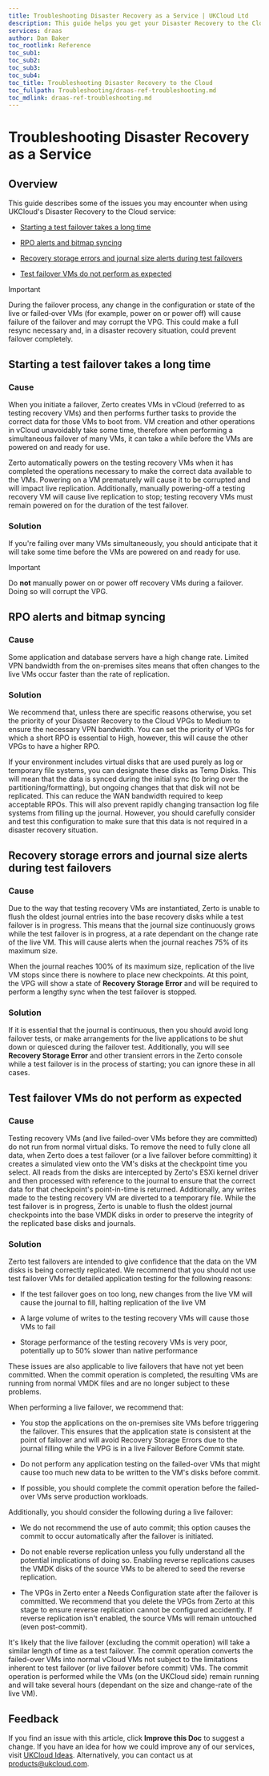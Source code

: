 ```yaml
---
title: Troubleshooting Disaster Recovery as a Service | UKCloud Ltd
description: This guide helps you get your Disaster Recovery to the Cloud service (powered by Zerto) up and running
services: draas
author: Dan Baker
toc_rootlink: Reference
toc_sub1: 
toc_sub2:
toc_sub3:
toc_sub4:
toc_title: Troubleshooting Disaster Recovery to the Cloud
toc_fullpath: Troubleshooting/draas-ref-troubleshooting.md
toc_mdlink: draas-ref-troubleshooting.md
---
```


# Troubleshooting Disaster Recovery as a Service

## Overview

This guide describes some of the issues you may encounter when using UKCloud's Disaster Recovery to the Cloud service:

- [Starting a test failover takes a long time](#starting-a-test-failover-takes-a-long-time)

- [RPO alerts and bitmap syncing](#rpo-alerts-and-bitmap-syncing)

- [Recovery storage errors and journal size alerts during test failovers](#recovery-storage-errors-and-journal-size-alerts-during-test-failovers)

- [Test failover VMs do not perform as expected](#test-failover-vms-do-not-perform-as-expected)

> [!IMPORTANT]
> During the failover process, any change in the configuration or state of the live or failed‑over VMs (for example, power on or power off) will cause failure of the failover and may corrupt the VPG. This could make a full resync necessary and, in a disaster recovery situation, could prevent failover completely.

## Starting a test failover takes a long time

### Cause

When you initiate a failover, Zerto creates VMs in vCloud (referred to as testing recovery VMs) and then performs further tasks to provide the correct data for those VMs to boot from. VM creation and other operations in vCloud unavoidably take some time, therefore when performing a simultaneous failover of many VMs, it can take a while before the VMs are powered on and ready for use.

Zerto automatically powers on the testing recovery VMs when it has completed the operations necessary to make the correct data available to the VMs. Powering on a VM prematurely will cause it to be corrupted and will impact live replication. Additionally, manually powering-off a testing recovery VM will cause live replication to stop; testing recovery VMs must remain powered on for the duration of the test failover.

### Solution

If you're failing over many VMs simultaneously, you should anticipate that it will take some time before the VMs are powered on and ready for use.

> [!IMPORTANT]
> Do **not** manually power on or power off recovery VMs during a failover. Doing so will corrupt the VPG.

## RPO alerts and bitmap syncing

### Cause

Some application and database servers have a high change rate. Limited VPN bandwidth from the on-premises sites means that often changes to the live VMs occur faster than the rate of replication.

### Solution

We recommend that, unless there are specific reasons otherwise, you set the priority of your Disaster Recovery to the Cloud VPGs to Medium to ensure the necessary VPN bandwidth. You can set the priority of VPGs for which a short RPO is essential to High, however, this will cause the other VPGs to have a higher RPO.

If your environment includes virtual disks that are used purely as log or temporary file systems, you can designate these disks as Temp Disks. This will mean that the data is synced during the initial sync (to bring over the partitioning/formatting), but ongoing changes that that disk will not be replicated. This can reduce the WAN bandwidth required to keep acceptable RPOs. This will also prevent rapidly changing transaction log file systems from filling up the journal. However, you should carefully consider and test this configuration to make sure that this data is not required in a disaster recovery situation.

## Recovery storage errors and journal size alerts during test failovers

### Cause

Due to the way that testing recovery VMs are instantiated, Zerto is unable to flush the oldest journal entries into the base recovery disks while a test failover is in progress. This means that the journal size continuously grows while the test failover is in progress, at a rate dependant on the change rate of the live VM. This will cause alerts when the journal reaches 75% of its maximum size.

When the journal reaches 100% of its maximum size, replication of the live VM stops since there is nowhere to place new checkpoints. At this point, the VPG will show a state of **Recovery Storage Error** and will be required to perform a lengthy sync when the test failover is stopped.

### Solution

If it is essential that the journal is continuous, then you should avoid long failover tests, or make arrangements for the live applications to be shut down or quiesced during the failover test. Additionally, you will see **Recovery Storage Error** and other transient errors in the Zerto console while a test failover is in the process of starting; you can ignore these in all cases.

## Test failover VMs do not perform as expected

### Cause

Testing recovery VMs (and live failed-over VMs before they are committed) do not run from normal virtual disks. To remove the need to fully clone all data, when Zerto does a test failover (or a live failover before committing) it creates a simulated view onto the VM's disks at the checkpoint time you select. All reads from the disks are intercepted by Zerto's ESXi kernel driver and then processed with reference to the journal to ensure that the correct data for that checkpoint's point-in-time is returned. Additionally, any writes made to the testing recovery VM are diverted to a temporary file. While the test failover is in progress, Zerto is unable to flush the oldest journal checkpoints into the base VMDK disks in order to preserve the integrity of the replicated base disks and journals.

### Solution

Zerto test failovers are intended to give confidence that the data on the VM disks is being correctly replicated. We recommend that you should not use test failover VMs for detailed application testing for the following reasons:

- If the test failover goes on too long, new changes from the live VM will cause the journal to fill, halting replication of the live VM 

- A large volume of writes to the testing recovery VMs will cause those VMs to fail

- Storage performance of the testing recovery VMs is very poor, potentially up to 50% slower than native performance

These issues are also applicable to live failovers that have not yet been committed. When the commit operation is completed, the resulting VMs are running from normal VMDK files and are no longer subject to these problems.

When performing a live failover, we recommend that:

- You stop the applications on the on-premises site VMs before triggering the failover. This ensures that the application state is consistent at the point of failover and will avoid Recovery Storage Errors due to the journal filling while the VPG is in a live Failover Before Commit state.

- Do not perform any application testing on the failed-over VMs that might cause too much new data to be written to the VM's disks before commit.

- If possible, you should complete the commit operation before the failed-over VMs serve production workloads.

Additionally, you should consider the following during a live failover:

- We do not recommend the use of auto commit; this option causes the commit to occur automatically after the failover is initiated.

- Do not enable reverse replication unless you fully understand all the potential implications of doing so. Enabling reverse replications causes the VMDK disks of the source VMs to be altered to seed the reverse replication.

- The VPGs in Zerto enter a Needs Configuration state after the failover is committed. We recommend that you delete the VPGs from Zerto at this stage to ensure reverse replication cannot be configured accidently. If reverse replication isn't enabled, the source VMs will remain untouched (even post-commit).

It's likely that the live failover (excluding the commit operation) will take a similar length of time as a test failover. The commit operation converts the failed-over VMs into normal vCloud VMs not subject to the limitations inherent to test failover (or live failover before commit) VMs. The commit operation is performed while the VMs (on the UKCloud side) remain running and will take several hours (dependant on the size and change-rate of the live VM).

## Feedback

If you find an issue with this article, click **Improve this Doc** to suggest a change. If you have an idea for how we could improve any of our services, visit [UKCloud Ideas](https://ideas.ukcloud.com). Alternatively, you can contact us at <products@ukcloud.com>.
